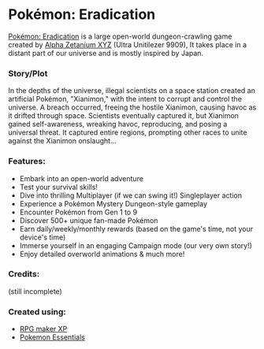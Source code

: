 # **Pokémon: Eradication**


[Pokémon: Eradication](https://github.com/UltraUnitilezer9909/Pokemon-Alpha-Strike) is a large open-world dungeon-crawling game created by [Alpha Zetanium XYZ](https://github.com/UltraUnitilezer9909) (Ultra Unitilezer 9909), It takes place in a distant part of our universe and is mostly inspired by Japan.

### **Story/Plot**

In the depths of the universe, illegal scientists on a space station created an artificial Pokémon, "Xianimon," with the intent to corrupt and control the universe. A breach occurred, freeing the hostile Xianimon, causing havoc as it drifted through space. Scientists eventually captured it, but Xianimon gained self-awareness, wreaking havoc, reproducing, and posing a universal threat. It captured entire regions, prompting other races to unite against the Xianimon onslaught...

### **Features:**
- Embark into an open-world adventure
- Test your survival skills!
- Dive into thrilling Multiplayer (if we can swing it!)  Singleplayer action
- Experience a Pokémon Mystery Dungeon-style gameplay
- Encounter Pokémon from Gen 1 to 9
- Discover 500+ unique fan-made Pokémon
- Earn daily/weekly/monthly rewards (based on the game's time, not your device's time)
- Immerse yourself in an engaging Campaign mode (our very own story!)
- Enjoy detailed overworld animations & much more!
### **Credits:**
(still incomplete)

### **Created using**:

* [RPG maker XP](https://www.rpgmakerweb.com/products/rpg-maker-xp)
* [Pokemon Essentials](https://github.com/Maruno17/pokemon-essentials)




